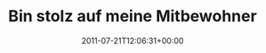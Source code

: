 ---
retweeted: false
source: <a href="http://itunes.apple.com/us/app/twitter/id409789998?mt=12" rel="nofollow">Twitter
  for Mac</a>
entities:
  hashtags:
  - text: A14
    indices:
    - '64'
    - '68'
  symbols: []
  user_mentions:
  - name: Rap
    screen_name: oRAPo
    indices:
    - '36'
    - '42'
    id_str: '102157232'
    id: '102157232'
  urls:
  - url: http://t.co/qYBEde5
    expanded_url: http://yfrog.com/khmofcdj
    display_url: yfrog.com/khmofcdj
    indices:
    - '83'
    - '102'
display_text_range:
- '0'
- '102'
favorite_count: '0'
id_str: '94015393743650816'
truncated: false
retweet_count: '0'
id: '94015393743650816'
possibly_sensitive: false
created_at: Thu Jul 21 12:06:31 +0000 2011
favorited: false
full_text: 'Bin stolz auf meine Mitbewohner: RT [@oRAPo](https://twitter.com/oRAPo):
  Produziere Stau.... #A14&gt;DD,KM53,5#'
lang: de
quote_url: http://yfrog.com/khmofcdj
tags:
- A14
- pesos:twitter
date: '2011-07-21T12:06:31+00:00'
src: https://twitter.com/bascht/status/94015393743650816
original_url: https://twitter.com/bascht/status/94015393743650816
type: twitter_tweet
text: 'Bin stolz auf meine Mitbewohner: RT [@oRAPo](https://twitter.com/oRAPo): Produziere
  Stau.... #A14&gt;DD,KM53,5#'
title: Bin stolz auf meine Mitbewohner

---